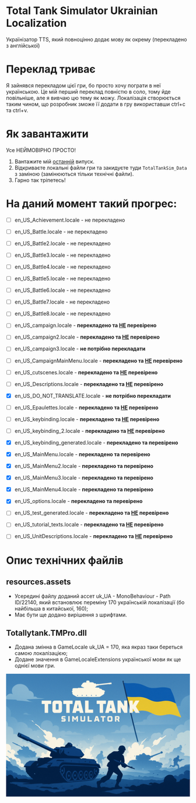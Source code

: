 # Total Tank Simulator Ukrainian Localization
Українізатор TTS, який повноцінно додає мову як окрему (перекладено з англійської)
# Переклад триває
Я зайнявся перекладом цієї гри, бо просто хочу пограти в неї українською. Це мій перший переклад повністю в соло, тому йде повільніше, але я вивчаю цю тему як можу. Локалізація створюється таким чином, що розробник зможе її додати в гру використавши ctrl+c та ctrl+v.
# Як завантажити
Усе НЕЙМОВІРНО ПРОСТО!
1. Вантажите мій [останній](https://github.com/KVarnitZ/Total-Tank-Simulator-UA/releases/latest/download/TTS_UA.zip) випуск.
2. Відкриваєте локальні файли гри та закидуєте туди ```TotalTankSim_Data``` з заміною (замінюються тільки технічні файли).
3. Гарно так тріпетесь!
# На даний момент такий прогрес:
- [ ] en_US_Achievement.locale - не перекладено

- [ ] en_US_Battle.locale - не перекладено

- [ ] en_US_Battle2.locale - не перекладено

- [ ] en_US_Battle3.locale - не перекладено

- [ ] en_US_Battle4.locale - не перекладено

- [ ] en_US_Battle5.locale - не перекладено

- [ ] en_US_Battle6.locale - не перекладено

- [ ] en_US_Battle7.locale - не перекладено

- [ ] en_US_Battle8.locale - не перекладено

- [ ] en_US_campaign.locale - **перекладено та <ins>НЕ</ins> перевірено**

- [ ] en_US_campaign2.locale - **перекладено та <ins>НЕ</ins> перевірено**

- [ ] en_US_campaign3.locale - **не потрібно перекладати**

- [ ] en_US_CampaignMainMenu.locale - **перекладено та <ins>НЕ</ins> перевірено**

- [ ] en_US_cutscenes.locale - **перекладено та <ins>НЕ</ins> перевірено**

- [ ] en_US_Descriptions.locale - **перекладено та <ins>НЕ</ins> перевірено**

- [x] en_US_DO_NOT_TRANSLATE.locale - **не потрібно перекладати**

- [ ] en_US_Epaulettes.locale - **перекладено та <ins>НЕ</ins> перевірено**

- [ ] en_US_keybinding.locale - **перекладено та <ins>НЕ</ins> перевірено**

- [ ] en_US_keybinding_2.locale - **перекладено та <ins>НЕ</ins> перевірено**

- [x] en_US_keybinding_generated.locale - **перекладено та перевірено**

- [x] en_US_MainMenu.locale - **перекладено та перевірено**

- [x] en_US_MainMenu2.locale - **перекладено та перевірено**

- [x] en_US_MainMenu3.locale - **перекладено та перевірено**

- [x] en_US_MainMenu4.locale - **перекладено та перевірено**

- [x] en_US_options.locale - **перекладено та перевірено**

- [ ] en_US_test_generated.locale - **перекладено та <ins>НЕ</ins> перевірено**

- [ ] en_US_tutorial_texts.locale - **перекладено та <ins>НЕ</ins> перевірено**

- [ ] en_US_UnitDescriptions.locale - **перекладено та <ins>НЕ</ins> перевірено**
# Опис технічних файлів
## resources.assets
- Усередині файлу доданий ассет uk_UA - MonoBehaviour - Path ID/22140, який встановлює переміну 170 українській локалізації (бо найбільша в китайської, 160);
- Має бути ще додано вирішення з шрифтами.
## Totallytank.TMPro.dll
- Додана змінна в GameLocale uk_UA = 170, яка якраз таки береться самою локалізацією;
- Додане значення в GameLocaleExtensions української мови як ще однієї мови гри.

![Contribution guidelines for this project](/TTS.png)
